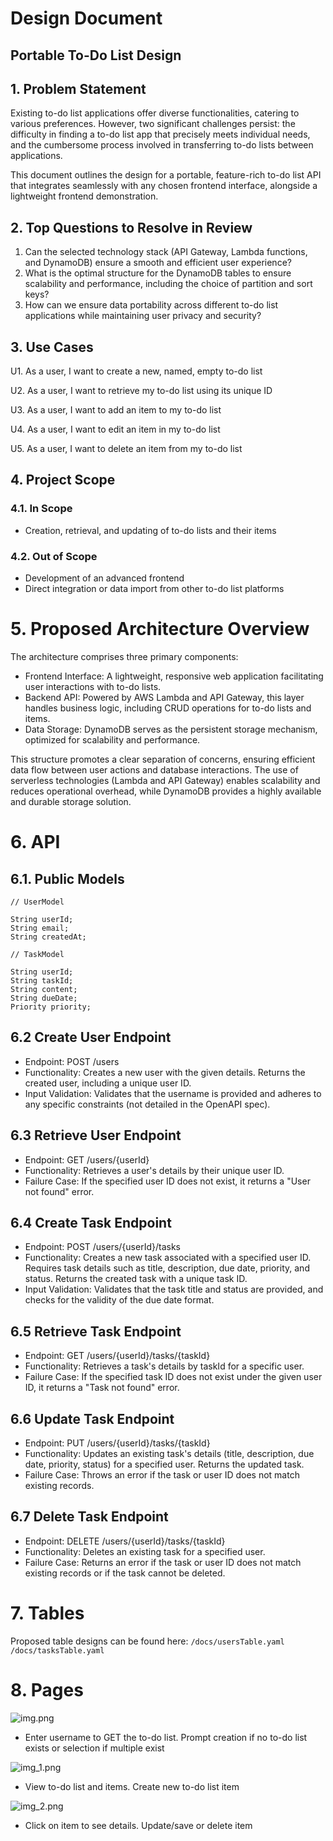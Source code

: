 # Design Document

## Portable To-Do List Design

## 1. Problem Statement

Existing to-do list applications offer diverse functionalities, catering to various preferences. 
However, two significant challenges persist: the difficulty in finding a to-do list app that precisely 
meets individual needs, and the cumbersome process involved in transferring to-do lists between applications. 

This document outlines the design for a portable, feature-rich to-do list API that integrates seamlessly 
with any chosen frontend interface, alongside a lightweight frontend demonstration.

## 2. Top Questions to Resolve in Review

1. Can the selected technology stack (API Gateway, Lambda functions, and DynamoDB) ensure a smooth and efficient user experience? 
2. What is the optimal structure for the DynamoDB tables to ensure scalability and performance, including the choice of partition and sort keys? 
3. How can we ensure data portability across different to-do list applications while maintaining user privacy and security?

## 3. Use Cases

U1. As a user, I want to create a new, named, empty to-do list

U2. As a user, I want to retrieve my to-do list using its unique ID

U3. As a user, I want to add an item to my to-do list

U4. As a user, I want to edit an item in my to-do list

U5. As a user, I want to delete an item from my to-do list

## 4. Project Scope

### 4.1. In Scope

* Creation, retrieval, and updating of to-do lists and their items

### 4.2. Out of Scope

* Development of an advanced frontend
* Direct integration or data import from other to-do list platforms

# 5. Proposed Architecture Overview

The architecture comprises three primary components:

* Frontend Interface: A lightweight, responsive web application facilitating user interactions with to-do lists.
* Backend API: Powered by AWS Lambda and API Gateway, this layer handles business logic, including CRUD operations for to-do lists and items.
* Data Storage: DynamoDB serves as the persistent storage mechanism, optimized for scalability and performance.

This structure promotes a clear separation of concerns, ensuring efficient data flow between user actions and 
database interactions. The use of serverless technologies (Lambda and API Gateway) enables scalability and 
reduces operational overhead, while DynamoDB provides a highly available and durable storage solution.

# 6. API

## 6.1. Public Models

```
// UserModel

String userId;
String email;
String createdAt;
```

```
// TaskModel

String userId; 
String taskId;
String content;
String dueDate;
Priority priority;
```

## 6.2 Create User Endpoint
* Endpoint: POST /users
* Functionality: Creates a new user with the given details. Returns the created user, including a unique user ID.
* Input Validation: Validates that the username is provided and adheres to any specific constraints (not detailed in the OpenAPI spec).
## 6.3 Retrieve User Endpoint
* Endpoint: GET /users/{userId}
* Functionality: Retrieves a user's details by their unique user ID.
* Failure Case: If the specified user ID does not exist, it returns a "User not found" error.
## 6.4 Create Task Endpoint
* Endpoint: POST /users/{userId}/tasks
* Functionality: Creates a new task associated with a specified user ID. Requires task details such as title, description, due date, priority, and status. Returns the created task with a unique task ID.
* Input Validation: Validates that the task title and status are provided, and checks for the validity of the due date format.
## 6.5 Retrieve Task Endpoint
* Endpoint: GET /users/{userId}/tasks/{taskId}
* Functionality: Retrieves a task's details by taskId for a specific user.
* Failure Case: If the specified task ID does not exist under the given user ID, it returns a "Task not found" error.
## 6.6 Update Task Endpoint
* Endpoint: PUT /users/{userId}/tasks/{taskId}
* Functionality: Updates an existing task's details (title, description, due date, priority, status) for a specified user. Returns the updated task.
* Failure Case: Throws an error if the task or user ID does not match existing records.
## 6.7 Delete Task Endpoint
* Endpoint: DELETE /users/{userId}/tasks/{taskId}
* Functionality: Deletes an existing task for a specified user.
* Failure Case: Returns an error if the task or user ID does not match existing records or if the task cannot be deleted.

# 7. Tables

Proposed table designs can be found here: `/docs/usersTable.yaml` `/docs/tasksTable.yaml`

# 8. Pages
![img.png](images%2Fimg.png)
* Enter username to GET the to-do list. Prompt creation if no to-do list exists or selection if multiple exist 

![img_1.png](images%2Fimg_1.png)
* View to-do list and items. Create new to-do list item

![img_2.png](images%2Fimg_2.png)
* Click on item to see details. Update/save or delete item
